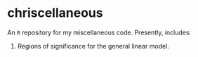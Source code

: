 # chriscellaneous
An `R` repository for my miscellaneous code. Presently, includes:

1. Regions of significance for the general linear model.
